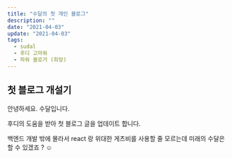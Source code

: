 ```yaml
---
title: "수달의 첫 개인 블로그"
description: ""
date: "2021-04-03"
update: "2021-04-03"
tags:
  - sudal
  - 후디 고마워
  - 파워 블로거 (희망)
---
```


## 첫 블로그 개설기

안녕하세요. 수달입니다. 

후디의 도움을 받아 첫 블로그 글을 업데이트 합니다.

백엔드 개발 밖에 몰라서 react 랑 위대한 게츠비를 사용할 줄 모르는데 미래의 수달은 
할 수 있겠죠 ? ☺️
